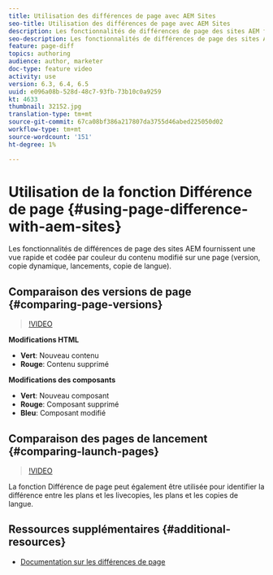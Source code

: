 ```yaml
---
title: Utilisation des différences de page avec AEM Sites
seo-title: Utilisation des différences de page avec AEM Sites
description: Les fonctionnalités de différences de page des sites AEM fournissent une vue rapide et codée par couleur du contenu modifié sur une page (version, copie dynamique, lancements, copie de langue).
seo-description: Les fonctionnalités de différences de page des sites AEM fournissent une vue rapide et codée par couleur du contenu modifié sur une page (version, copie dynamique, lancements, copie de langue).
feature: page-diff
topics: authoring
audience: author, marketer
doc-type: feature video
activity: use
version: 6.3, 6.4, 6.5
uuid: e096a08b-528d-48c7-93fb-73b10c0a9259
kt: 4633
thumbnail: 32152.jpg
translation-type: tm+mt
source-git-commit: 67ca08bf386a217807da3755d46abed225050d02
workflow-type: tm+mt
source-wordcount: '151'
ht-degree: 1%

---
```



# Utilisation de la fonction Différence de page {#using-page-difference-with-aem-sites}

Les fonctionnalités de différences de page des sites AEM fournissent une vue rapide et codée par couleur du contenu modifié sur une page (version, copie dynamique, lancements, copie de langue).

## Comparaison des versions de page {#comparing-page-versions}

>[!VIDEO](https://video.tv.adobe.com/v/32152?quality=9&learn=on)

**Modifications HTML**

* **Vert**: Nouveau contenu
* **Rouge**: Contenu supprimé

**Modifications des composants**

* **Vert**: Nouveau composant
* **Rouge**: Composant supprimé
* **Bleu**: Composant modifié

## Comparaison des pages de lancement {#comparing-launch-pages}

>[!VIDEO](https://video.tv.adobe.com/v/17746/?quality=9&learn=on)

La fonction Différence de page peut également être utilisée pour identifier la différence entre les plans et les livecopies, les plans et les copies de langue.

## Ressources supplémentaires {#additional-resources}

* [Documentation sur les différences de page](https://docs.adobe.com/content/help/en/experience-manager-65/authoring/siteandpage/page-diff.html)

